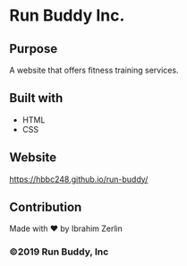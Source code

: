 # Run Buddy Inc.

## Purpose
A website that offers fitness training services.

## Built with
* HTML
* CSS

## Website
https://hbbc248.github.io/run-buddy/

## Contribution
Made with ❤️ by Ibrahim Zerlin

### ©️2019 Run Buddy, Inc
